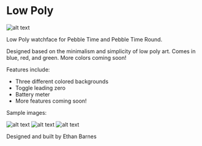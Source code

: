 # Low Poly

![alt text](http://i.imgur.com/coBYsA6.png)

Low Poly watchface for Pebble Time and Pebble Time Round.

Designed based on the minimalism and simplicity of low poly art. Comes in blue, red, and green. More colors coming soon!

Features include:   
  * Three different colored backgrounds
  * Toggle leading zero
  * Battery meter
  * More features coming soon!

Sample images:

![alt text](http://i.imgur.com/b9h5vUz.png)
![alt text](http://i.imgur.com/PegDYbK.png)
![alt text](http://i.imgur.com/7OxtpeQ.png)

Designed and built by Ethan Barnes
